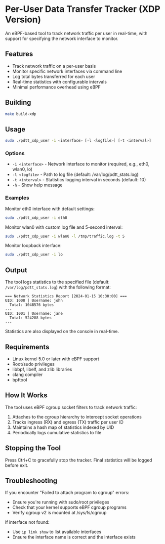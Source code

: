 # Per-User Data Transfer Tracker (XDP Version)

An eBPF-based tool to track network traffic per user in real-time, with support for specifying the network interface to monitor.

## Features

- Track network traffic on a per-user basis
- Monitor specific network interfaces via command line
- Log total bytes transferred for each user
- Real-time statistics with configurable intervals
- Minimal performance overhead using eBPF

## Building

```bash
make build-xdp
```

## Usage

```bash
sudo ./pdtt_xdp_user -i <interface> [-l <logfile>] [-t <interval>]
```

### Options

- `-i <interface>` - Network interface to monitor (required, e.g., eth0, wlan0, lo)
- `-l <logfile>` - Path to log file (default: /var/log/pdtt_stats.log)
- `-t <interval>` - Statistics logging interval in seconds (default: 10)
- `-h` - Show help message

### Examples

Monitor eth0 interface with default settings:
```bash
sudo ./pdtt_xdp_user -i eth0
```

Monitor wlan0 with custom log file and 5-second interval:
```bash
sudo ./pdtt_xdp_user -i wlan0 -l /tmp/traffic.log -t 5
```

Monitor loopback interface:
```bash
sudo ./pdtt_xdp_user -i lo
```

## Output

The tool logs statistics to the specified file (default: `/var/log/pdtt_stats.log`) with the following format:

```
=== Network Statistics Report [2024-01-15 10:30:00] ===
UID: 1000 | Username: john
  Total: 1048576 bytes
---
UID: 1001 | Username: jane
  Total: 524288 bytes
---
```

Statistics are also displayed on the console in real-time.

## Requirements

- Linux kernel 5.0 or later with eBPF support
- Root/sudo privileges
- libbpf, libelf, and zlib libraries
- clang compiler
- bpftool

## How It Works

The tool uses eBPF cgroup socket filters to track network traffic:

1. Attaches to the cgroup hierarchy to intercept socket operations
2. Tracks ingress (RX) and egress (TX) traffic per user ID
3. Maintains a hash map of statistics indexed by UID
4. Periodically logs cumulative statistics to file

## Stopping the Tool

Press Ctrl+C to gracefully stop the tracker. Final statistics will be logged before exit.

## Troubleshooting

If you encounter "Failed to attach program to cgroup" errors:
- Ensure you're running with sudo/root privileges
- Check that your kernel supports eBPF cgroup programs
- Verify cgroup v2 is mounted at /sys/fs/cgroup

If interface not found:
- Use `ip link show` to list available interfaces
- Ensure the interface name is correct and the interface exists
